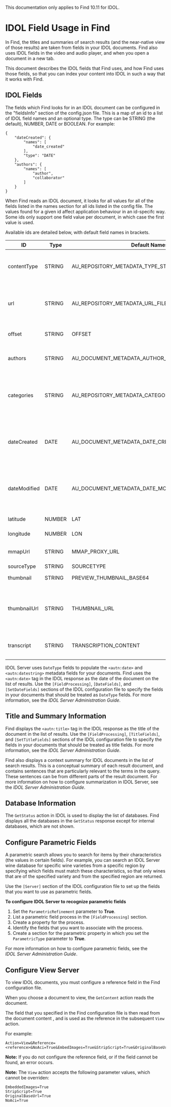 This documentation only applies to Find 10.11 for IDOL.

# IDOL Field Usage in Find #
In Find, the titles and summaries of search results (and the near-native view of those results) are taken from fields in your IDOL documents. Find also uses IDOL fields in the video and audio player, and when you open a document in a new tab.

This document describes the IDOL fields that Find uses, and how Find uses those fields, so that you can index your content into IDOL in such a way that it works with Find.

## IDOL Fields ##
The fields which Find looks for in an IDOL document can be configured in the "fieldsInfo" section of the config.json file. This is a map of an id to a list of IDOL field names and an optional type. The type can be STRING (the default), NUMBER, DATE or BOOLEAN. For example:

````
{
    "dateCreated": {
        "names": [
            "date_created"
        ],
        "type": "DATE"
    },
    "authors": {
        "names": [
            "author",
            "collaborator"
        ]
    }
}
````

When Find reads an IDOL document, it looks for all values for all of the fields listed in the names section for all ids listed in the config file. The values found for a given id affect application behaviour in an id-specifc way. Some ids only support one field value per document, in which case the first value is used.

Available ids are detailed below, with default field names in brackets.

| ID            | Type | Default Names            | Notes                                                 |
| ------------- | ---- | ------------------------ | ----------------------------------------------------- |
| contentType | STRING | AU_REPOSITORY_METADATA_TYPE_STRING | If the value of the `content_type` field is **audio** or **video**, Find treats the document as an audio or video file, and uses the information in the `url` and `offset` fields to process the document. |
| url | STRING | AU_REPOSITORY_METADATA_URL_FILE_STRING | The URL of an audio or video file (for example, http://example.com/example_video.mp4). Find needs to be able to access this URL from the browser by using an HTTP GET request. |
| offset | STRING | OFFSET | The time offset from the start (in seconds) at which to begin playing an audio or video file. |
| authors | STRING | AU_DOCUMENT_METADATA_AUTHOR_STRING | The author of the document. Where available, Find displays the content of the IDOL `author` field in the document metadata when you view the document. |
| categories | STRING | AU_REPOSITORY_METADATA_CATEGORY_STRING | You can configure a field in your IDOL document that describes the category that the document belongs to. Where available, Find displays the content of the IDOL `category` field in the document metadata when you view the document. |
| dateCreated | DATE | AU_DOCUMENT_METADATA_DATE_CREATED_EPOCHSECONDS | You can configure a field in your IDOL document that contains the date when the document was created. Where available, Find displays the content of the IDOL `date_created` or `created_date` field in the document metadata when you view the document. |
| dateModified | DATE | AU_DOCUMENT_METADATA_DATE_MODIFIED_EPOCHSECONDS | You can configure a field in your IDOL document that contains the date when the document was modified. Where available, Find displays the content of the IDOL `date_modified` or `modified_date` field in the document metadata when you view the document. |
| latitude | NUMBER | LAT | The latitude in degrees. Used to locate a document in the document detail view. |
| longitude | NUMBER | LON | The longitude in degrees. Used to locate a document in the document detail view. |
| mmapUrl | STRING | MMAP_PROXY_URL | If MMAP is enabled, this is appended to the configured MMAP base URL for linking to an instance of MMAP. |
| sourceType | STRING | SOURCETYPE | The source of the media. |
| thumbnail | STRING | PREVIEW_THUMBNAIL_BASE64 | A base 64 encoded image to use as a thumbnail for the search result. |
| thumbnailUrl | STRING | THUMBNAIL_URL | The URL of a thumbnail image file (for example, http://example.com/thumbnail.png). The thumbnail images will be displayed in aspect ratio of 16:9. Find needs to be able to access this URL from the browser by using an HTTP GET request. |
| transcript | STRING | TRANSCRIPTION_CONTENT | A transcript for a document extracted from an audio source. If present, this is printed out on the transcript tab of the document detail view. |

IDOL Server uses `DateType` fields to populate the `<autn:date>` and `<autn:datestring>` metadata fields for your documents. Find uses the `<autn:date>` tag in the IDOL response as the date of the document on the list of results. Use the `[FieldProcessing]`, `[DateFields]`, and `[SetDateFields]` sections of the IDOL configuration file to specify the fields in your documents that should be treated as `DateType` fields. For more information, see the *IDOL Server Administration Guide*.

## Title and Summary Information ##
Find displays the `<autn:title>` tag in the IDOL response as the title of the document in the list of results. Use the `[FieldProcessing]`, `[TitleFields]`, and `[SetTitleFields]` sections of the IDOL configuration file to specify the fields in your documents that should be treated as title fields. For more information, see the *IDOL Server Administration Guide*.
        
Find also displays a context summary for IDOL documents in the list of search results. This is a conceptual summary of each result document, and contains sentences that are particularly relevant to the terms in the query. These sentences can be from different parts of the result document. For more information on how to configure summarization in IDOL Server, see the *IDOL Server Administration Guide*.

## Database Information ##

The `GetStatus` action in IDOL is used to display the list of databases. Find displays all the databases in the `GetStatus` response except for internal databases, which are not shown.

## Configure Parametric Fields ##
A parametric search allows you to search for items by their characteristics (the values in certain fields).  For example, you can search an IDOL Server wine database for specific wine varieties from a specific region by specifying which fields must match these characteristics, so that only wines that are of the specified variety and from the specified region are returned.
        
Use the `[Server]` section of the IDOL configuration file to set up the fields that you want to use as parametric fields.

**To configure IDOL Server to recognize parametric fields**

1. Set the `ParametricRefinement` parameter to **True**.
1. List a parametric field process in the `[FieldProcessing]` section.
1. Create a property for the process.
1. Identify the fields that you want to associate with the process.
1. Create a section for the parametric property in which you set the `ParametricType` parameter to **True**.

For more information on how to configure parametric fields, see the *IDOL Server Administration Guide*.

## Configure View Server ##
        
To view IDOL documents, you must configure a reference field in the Find configuration file.

When you choose a document to view, the `GetContent` action reads the document.

The field that you specified in the Find configuration file is then read from the document content , and is used as the reference in the subsequent `View` action.

For example:

    Action=View&Reference=<reference>&NoAci=True&EmbedImages=True&StripScript=True&OriginalBaseUrl=True

**Note:** If you do not configure the reference field, or if the field cannot be found, an error occurs.

**Note:** The `View` action accepts the following parameter values, which cannot be overriden:

    EmbeddedImages=True
    StripScript=True
    OriginalBaseUrl=True
    NoAci=True